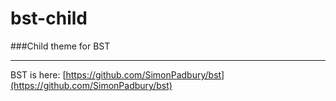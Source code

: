 bst-child
=========

###Child theme for BST

-----


BST is here: [https://github.com/SimonPadbury/bst](https://github.com/SimonPadbury/bst)

